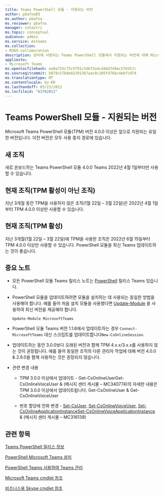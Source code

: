 ```yaml
---
title: Teams PowerShell 모듈 - 지원되는 버전
author: pbafna03
ms.author: pbafna
ms.reviewer: pbafna
manager: sshastri
ms.topic: conceptual
audience: admin
ms.service: msteams
ms.collection:
- M365-collaboration
description: 관리에 사용되는 Teams PowerShell 모듈에서 지원되는 버전에 대해 Microsoft Teams.
appliesto:
- Microsoft Teams
ms.openlocfilehash: ea8a755c75c5f91c5dbf3a4cd4dd749ac576557c
ms.sourcegitcommit: b878c57b8e822913b7aac8c105f476bc4ebfcd7d
ms.translationtype: MT
ms.contentlocale: ko-KR
ms.lasthandoff: 03/23/2022
ms.locfileid: "63762012"
---
```

# <a name="teams-powershell-module---supported-versions"></a>Teams PowerShell 모듈 - 지원되는 버전

Microsoft Teams PowerShell 모듈(TPM) 버전 4.0.0 이상은 앞으로 지원되는 유일한 버전입니다. 이전 버전은 모두 사용 중지 경로에 있습니다.



## <a name="new-organizations"></a>새 조직

새로 온보드하는 Teams PowerShell 모듈 4.0.0 Teams 2022년 4월 1일부터만 사용할 수 있습니다.



## <a name="current-organizations-non-tpm-active"></a>현재 조직(TPM 활성이 아닌 조직)

지난 3개월 동안 TPM을 사용하지 않은 조직(1월 22일 – 3월 22일)은 2022년 4월 1일부터 TPM 4.0.0 이상만 사용할 수 있습니다.



## <a name="current-organizations-tpm-active"></a>현재 조직(TPM 활성)

지난 3개월(1월 22일 – 3월 22일)에 TPM을 사용한 조직은 2022년 6월 15일부터 TPM 4.0.0 이상만 사용할 수 있습니다. PowerShell 모듈을 최신 Teams 업데이트하는 것이 좋습니다.


## <a name="important-notes"></a>중요 노트

- 모든 PowerShell 모듈 Teams 릴리스 노트는 [PowerShell](teams-powershell-release-notes.md) 릴리스 Teams 있습니다.

- PowerShell 모듈을 업데이트하려면 모듈을 설치하는 데 사용되는 동일한 방법을 사용해야 합니다. 예를 들어 처음 설치 모듈을 사용했다면 [Update-Module](/powershell/module/powershellget/update-module) 을 사용하여 최신 버전을 제공해야 합니다.  

  ```powershell
  Update-Module MicrosoftTeams
  ```

-   PowerShell 모듈 Teams 버전 1.1.6에서 업데이트하는 경우 `Connect-MicrosoftTeams` 대신 스크립트를 업데이트합니다`New-CsOnlineSession`.

-   업데이트하는 동안 3.0.0보다 오래된 버전과 함께 TPM 4.x.x/3.x.x를 사용하지 않는 것이 권장됩니다. 예를 들어 동일한 조직의 다른 관리자 작업에 대해 버전 4.0.0 & 2.6.0을 함께 사용하는 것은 권장되지 않습니다. 

- 관련 변경 내용
  * TPM 3.0.0 이상에서 업데이트 - Get-CsOnlineUserGet-CsOnlineVoiceUser[](/powershell/module/skype/get-csonlineuser) & (메시지 센터 게시물 – MC340774)의 자세한 내용은 TPM 3.0.0 이상에서 업데이트됩니다. Get-CsOnlineUser & Get-CsOnlineVoiceUser[](/powershell/module/skype/get-csonlinevoiceuser)

  * 번호 할당에 전화 변경 - [Set-CsUser](/powershell/module/skype/set-csuser), [Set-CsOnlineVoiceUser](/powershell/module/skype/set-csonlinevoiceuser), [Set-CsOnlineApplicationInstanceSet-CsOnlineVoiceApplicationInstance](/powershell/module/skype/set-csonlineapplicationinstance) & (메시지 센터 게시물 – MC316139)[](/powershell/module/skype/set-csonlinevoiceapplicationinstance)



## <a name="related-topics"></a>관련 항목

[Teams PowerShell 릴리스 정보](teams-powershell-release-notes.md)

[PowerShell Microsoft Teams 설치](teams-powershell-install.md)

[PowerShell Teams 사용하여 Teams 관리](teams-powershell-managing-teams.md)

[Microsoft Teams cmdlet 참조](/powershell/module/teams) 

[비즈니스용 Skype cmdlet 참조](/powershell/module/skype) 
